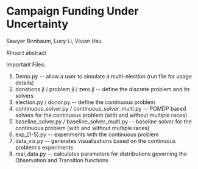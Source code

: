 # Campaign Funding Under Uncertainty
Sawyer Birnbaum, Lucy Li, Vivian Hsu

#Insert abstract

Important Files:
1. Demo.py -- allow a user to simulate a multi-election (run file for usage details)
2. donations.jl / problem.jl / zero.jl -- define the discrete problem and its solvers
3. election.py / donor.py -- define the continuous problem 
4. continuous_solver.py / continuous_solver_multi.py -- POMDP based solvers for the continuous problem (with and without multiple races)
5. baseline_solver.py / baseline_solver_multi.py -- baseline solver for the continuous problem (with and without multiple races)
6. exp_[1-5].py -- experiments with the continuous problem
7. data_vis.py -- generates visualizations based on the continuous problem's experiments
8. real_data.py -- calculates parameters for distributions governing the Observation and Transition functions 
